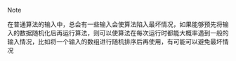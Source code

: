 >[!note] 
>在普通算法的输入中，总会有一些输入会使算法陷入最坏情况，如果能够预先将输入的数据随机化后再运行算法，则可以使算法在每次运行时都能大概率遇到一般的输入情况，比如将一个输入的数组进行随机排序后再使用，有可能可以避免最坏情况

